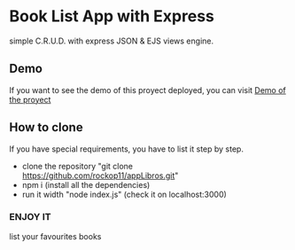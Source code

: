 # Book List App with Express
simple C.R.U.D. with express JSON & EJS views engine.

## Demo
If you want to see the demo of this proyect deployed, you can visit [Demo of the proyect](https://express-books-nodejs.herokuapp.com/)

## How to clone
If you have special requirements, you have to list it step by step.
* clone the repository "git clone https://github.com/rockop11/appLibros.git"
* npm i (install all the dependencies)
* run it width "node index.js" (check it on localhost:3000)


### ENJOY IT
list your favourites books
